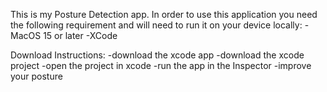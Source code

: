 This is my Posture Detection app.
In order to use this application you need the following requirement and will need to run it on your device locally: 
-MacOS 15 or later
-XCode

Download Instructions:
-download the xcode app
-download the xcode project
-open the project in xcode
-run the app in the Inspector
-improve your posture
